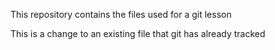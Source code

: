 This repository contains the files used for a git lesson

This is a change to an existing file that git has already tracked